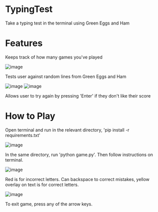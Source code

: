 # TypingTest
Take a typing test in the terminal using Green Eggs and Ham  

# Features

Keeps track of how many games you've played

![image](https://user-images.githubusercontent.com/87445117/171230906-81fcebe5-2375-43a4-81c7-dcb4796e2418.png)

Tests user against random lines from Green Eggs and Ham 

![image](https://user-images.githubusercontent.com/87445117/171230970-c9e51472-46dd-47d3-ba21-f8a78726f633.png)
![image](https://user-images.githubusercontent.com/87445117/171231166-25ce2c52-c340-4643-a8dc-f282404af940.png)

Allows user to try again by pressing 'Enter' if they don't like their score

# How to Play
Open terminal and run in the relevant directory, 'pip install -r requirements.txt'

![image](https://user-images.githubusercontent.com/87445117/171231688-8244fcf6-84d3-4dd5-a0d7-4ba8d93e0db7.png)
 
In the same directory, run 'python game.py'. Then follow instructions on terminal. 

![image](https://user-images.githubusercontent.com/87445117/171231836-b7d58906-68fe-472a-9629-6a4f6730807f.png)
 
Red is for incorrect letters. Can backspace to correct mistakes, yellow overlay on text is for correct letters.

![image](https://user-images.githubusercontent.com/87445117/171232263-3cff3478-63eb-4892-8c1d-4a1dfe374646.png)

To exit game, press any of the arrow keys.
